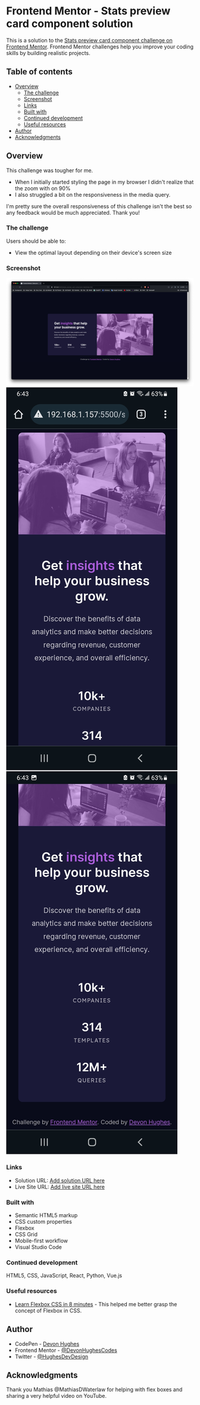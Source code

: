 # Frontend Mentor - Stats preview card component solution

This is a solution to the [Stats preview card component challenge on Frontend Mentor](https://www.frontendmentor.io/challenges/stats-preview-card-component-8JqbgoU62). Frontend Mentor challenges help you improve your coding skills by building realistic projects. 

## Table of contents

- [Overview](#overview)
  - [The challenge](#the-challenge)
  - [Screenshot](#screenshot)
  - [Links](#links)
  - [Built with](#built-with)
  - [Continued development](#continued-development)
  - [Useful resources](#useful-resources)
- [Author](#author)
- [Acknowledgments](#acknowledgments)

## Overview

This challenge was tougher for me. 

- When I initially started styling the page in my browser I didn't realize that the zoom with on 90%
- I also struggled a bit on the responsiveness in the media query.

I'm pretty sure the overall responsiveness of this challenge isn't the best so any feedback would be much appreciated. Thank you!

### The challenge

Users should be able to:

- View the optimal layout depending on their device's screen size

### Screenshot

![](./Screen%20Captures/Desktop%20View.jpg)
![](./Screen%20Captures/Mobile%20View%201.jpg)
![](./Screen%20Captures/Mobile%20View%202.jpg)

### Links

- Solution URL: [Add solution URL here](https://your-solution-url.com)
- Live Site URL: [Add live site URL here](https://your-live-site-url.com)

### Built with

- Semantic HTML5 markup
- CSS custom properties
- Flexbox
- CSS Grid
- Mobile-first workflow
- Visual Studio Code

### Continued development

HTML5, CSS, JavaScript, React, Python, Vue.js

### Useful resources

- [Learn Flexbox CSS in 8 minutes](https://www.youtube.com/watch?v=phWxA89Dy94) - This helped me better grasp the concept of Flexbox in CSS.

## Author

- CodePen - [Devon Hughes](https://codepen.io/Devon-Hughes-the-decoder)
- Frontend Mentor - [@DevonHughesCodes](https://www.frontendmentor.io/profile/DevonHughesCodes)
- Twitter - [@HughesDevDesign](https://twitter.com/HughesDevDesign)

## Acknowledgments

Thank you Mathias @MathiasDWaterlaw for helping with flex boxes and sharing a very helpful video on YouTube.